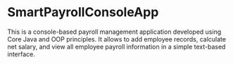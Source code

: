 # SmartPayrollConsoleApp
This is a console-based payroll management application developed using Core Java and OOP principles.
It allows to add employee records, calculate net salary, and view all employee payroll information in a simple text-based interface.
